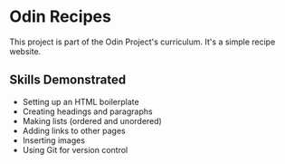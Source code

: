 # Odin Recipes

This project is part of the Odin Project's curriculum. It's a simple recipe website.

## Skills Demonstrated 

- Setting up an HTML boilerplate
- Creating headings and paragraphs
- Making lists (ordered and unordered)
- Adding links to other pages
- Inserting images
- Using Git for version control
